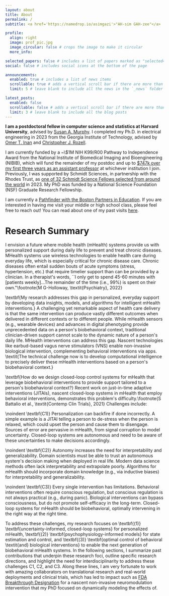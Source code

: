 ```yaml
---
layout: about
title: About
permalink: /
subtitle: <a href='https://namedrop.io/asimgazi'>"AH-sim GAH-zee"</a>

profile:
  align: right
  image: prof_pic.jpg
  image_circular: false # crops the image to make it circular
  more_info: 

selected_papers: false # includes a list of papers marked as "selected={true}"
social: false # includes social icons at the bottom of the page

announcements:
  enabled: true # includes a list of news items
  scrollable: true # adds a vertical scroll bar if there are more than 3 news items
  limit: 5 # leave blank to include all the news in the `_news` folder

latest_posts:
  enabled: false
  scrollable: false # adds a vertical scroll bar if there are more than 3 new posts items
  limit: 3 # leave blank to include all the blog posts
---
```


**I am a postdoctoral fellow in computer science and statistics at Harvard University**, advised by [Susan A. Murphy](https://people.seas.harvard.edu/~samurphy/). I completed my Ph.D. in electrical engineering in 2023 from the Georgia Institute of Technology, advised by [Omer T. Inan](https://irl.gatech.edu/people/) and [Christopher J. Rozell](https://siplab.gatech.edu/people.html/).

I am currently funded by a ~\\$1M NIH K99/R00 Pathway to Independence Award from the National Institute of Biomedical Imaging and Bioengineering (NIBIB), which will fund the remainder of my postdoc and up to [&#36;747k over my first three years as an assistant professor](http://bit.ly/43uk7xN) at whichever institution I join. Previously, I was supported by Schmidt Sciences, in partnership with the Rhodes Trust, as [one of 32 Schmidt Science Fellows selected from around the world](https://schmidtsciencefellows.org/fellow/asim-gazi/) in 2023. My PhD was funded by a National Science Foundation (NSF) Graduate Research Fellowship.

I am currently a [Pathfinder with the Boston Partners in Education](https://bostonpartners.org/educators/pathfinders/). If you are interested in having me visit your middle or high school class, please feel free to reach out! You can read about one of my past visits [here](https://bostonpartners.org/asim-gazi-gardner-pilot-academy/).

# Research Summary
I envision a future where mobile health (mHealth) systems provide us with personalized support during daily life to prevent and treat chronic diseases. MHealth systems use wireless technologies to enable health care during everyday life, which is especially critical for chronic disease care. Chronic diseases often entail sudden bouts of acute symptoms (stress, hypertension, etc.) that require timelier support than can be provided by a clinician. In a therapist's words, ``I only get to spend 45-60 minutes with [patients weekly]…The remainder of the time (i.e., 99\%) is spent on their own."\footnote{M G-Holloway, \textit{Psychiatry}, 2022}

\textbf{My research addresses this gap in personalized, everyday support by developing data insights, models, and algorithms for intelligent mHealth interventions.} A challenging yet remarkable aspect of health care delivery is that the same intervention can produce vastly different outcomes when delivered in different contexts or to different people. While mHealth sensors (e.g., wearable devices) and advances in digital phenotyping provide unprecedented data on a person's biobehavioral context, traditional clinician-driven support cannot scale to the dynamic nature of a person's daily life. MHealth interventions can address this gap. Nascent technologies like earbud-based vagus nerve stimulators (VNS) enable non-invasive biological intervention, complementing behavioral interventions via apps.
\textit{The technical challenge now is to develop computational intelligence to precisely deliver these mHealth interventions based on a person's biobehavioral context.}

\textbf{How do we design closed-loop control systems for mHealth that leverage biobehavioral interventions to provide support tailored to a person's biobehavioral context?} Recent work on just-in-time adaptive interventions (JITAIs), nascent closed-loop systems in mHealth that employ behavioral interventions, demonstrates this problem's difficulty.\footnote{S Battalio et al., \textit{Contemp Clin Trials}, 2021} Challenges include:

\noindent \textbf{C1)} Personalization can backfire if done incorrectly. A simple example is a JITAI telling a person to de-stress when the person is relaxed, which could upset the person and cause them to disengage. Sources of error are pervasive in mHealth, from signal corruption to model uncertainty. Closed-loop systems are autonomous and need to be aware of these uncertainties to make decisions accordingly.

\noindent \textbf{C2)} Autonomy increases the need for interpretability and generalizability. Domain scientists must be able to trust an autonomous system's decision making when deployed in real life. Modern data science methods often lack interpretability and extrapolate poorly. Algorithms for mHealth should incorporate domain knowledge (e.g., via inductive biases) for interpretability and generalizability. 

\noindent \textbf{C3)} Every single intervention has limitations. Behavioral interventions often require conscious regulation, but conscious regulation is not always practical (e.g., during panic). Biological interventions can bypass consciousness, but do not promote self-efficacy in the long-term. Closed-loop systems for mHealth should be biobehavioral, optimally intervening in the right way at the right time. 

To address these challenges, my research focuses on \textbf{(1)} \textbf{uncertainty-informed, closed-loop systems} for personalized mHealth, \textbf{(2)} \textbf{psychophysiology-informed models} for state estimation and control, and \textbf{(3)} \textbf{optimal control of behavioral \textit{and} biological interventions} to enable the next generation of biobehavioral mHealth systems. In the following sections, I summarize past contributions that underpin these research foci, outline specific research directions, and highlight the need for interdisciplinarity to address these challenges C1, C2, and C3. Along these lines, I am very fortunate to work with amazing collaborators on translational research and real-world deployments and clinical trials, which has led to impact such as [FDA Breakthrough Designation](https://research.gatech.edu/research-georgia-tech-and-emory-university-leads-fda-breakthrough-designation-new-ptsd-treatment) for a nascent non-invasive neuromodulation intervention that my PhD focused on dynamically modeling the effects of.
